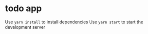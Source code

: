 # todo app
Use `yarn install` to install dependencies
Use `yarn start` to start the development server
